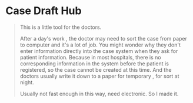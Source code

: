 # Case Draft Hub

> This is a little tool for the doctors.
>
> After a day's work ,  the doctor may need to sort the case from paper to computer and it's a lot of job.
> You might wonder why they don't enter information directly into the case system when they ask for patient information.
> Because in most hospitals, there is no corresponding information in the system before the patient is registered, so the case cannot be created at this time. And the doctors usually write it down to a paper for temporary , for sort at night.
>
> Usually not fast enough in this way, need electronic. So I made it.

